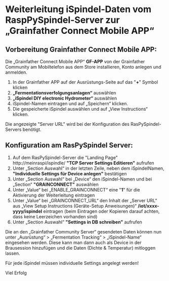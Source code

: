 # Weiterleitung iSpindel-Daten vom RaspPySpindel-Server zur „Grainfather Connect Mobile APP“ 

## Vorbereitung Grainfather Connect Mobile APP:
Die „Grainfather Connect Mobile APP“ **GF-APP** von der Grainfather Community am Mobiltelefon aus dem Store installieren, Konto anlegen und anmelden.

1. In der Grainfather APP auf der Ausrüstungs-Seite auf das "**+**" Symbol klicken
2. **„Fermentationsverfolgungsanlagen“** auswählen 
3. **„iSpindel DIY electronic Hydrometer“** auswählen
4. iSpindel-Namen eintragen und auf „Speichern“ klicken.
5. Die gespeicherte iSpindel auswählen und auf „View Instructions“ klicken.

Die angezeigte "Server URL" wird bei der Konfiguration des RasPySpindel-Servers benötigt.

## Konfiguration am RasPySpindel Server:
1.	Auf dem RasPySpindel-Server die "Landing Page" http://meinraspi/ispindle/  **"TCP Server Settings Editieren"** aufrufen
2.	Unter „Section Auswahl“ in der letzten Zeile, neben dem iSpindelNamen, **"Individuelle Settings für Device anlegen"** bestätigen
3.	Unter „Section Auswahl“ bei „Device“ den iSpindel-Namen und bei „Section“ **"GRAINCONNECT"** auswählen
4.	Unter „Value“ bei „ENABLE_GRAINCONNECT“ eine "**1**" für die Aktivierung der Weiterleitung eintragen
5.	Unter „Value“ bei „GRAINCONNECT_URL“ den Inhalt der „Server URL“ aus „View Setup Instructions (Geräte-Setup Anweisungen)“ **/iot/xxxx-yyyy/ispindel** eintragen (beim Eintragen oder Kopieren darauf achten, dass keine Leerzeichen vorhanden sind)
6.	Unter „Section Auswahl“ **"Settings in DB schreiben"** aufrufen

Die an den „Grainfather Community Server“ gesendeten Daten können nun unter „Ausrüstung“ > „Fermentation Tracking“ > „iSpindel-Name“ eingesehen werden.
Diese kann man dann auch als Device in der Brausession hinzufügen und die Daten (Dichte & Temperatur) mitloggen lassen.


Für jede iSpindel müssen individuelle Settings angelegt werden!

Viel Erfolg
